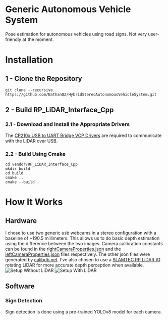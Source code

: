 # Generic Autonomous Vehicle System
Pose estimation for autonomous vehicles using road signs. Not very user-friendly at the moment.

# Installation
## 1 - Clone the Repository
```git clone --recursive https://github.com/NathanQ2/HybridStereoAutonomousVehicleSystem.git```
## 2 - Build RP_LiDAR_Interface_Cpp
### 2.1 - Download and Install the Appropriate Drivers
The [CP210x USB to UART Bridge VCP Drivers](https://www.silabs.com/developers/usb-to-uart-bridge-vcp-drivers?tab=downloads) are required to communicate with the LiDAR over USB.
### 2.2 - Build Using Cmake
```
cd vendor/RP_LiDAR_Interface_Cpp
mkdir build
cd build
cmake ..
cmake --build .
```


# How It Works
## Hardware
I chose to use two generic usb webcams in a stereo configuration with a baseline of ~190.5 millimeters. 
This allows us to do basic depth estimation using the difference between the two images.
Camera calibration constants can be found in the [rightCameraProperties.json](cameraCalib/rightCameraProperties.json) and the [leftCameraProperties.json](cameraCalib/leftCameraProperties.json) files respectively.
The other json files were generated by [calibdb.net](https://www.calibdb.net/#).
I've also chosen to use a [SLAMTEC RP LiDAR A1](https://www.slamtec.ai/product/slamtec-rplidar-a1/) rotating LiDAR for more accurate depth perception when available.
![Setup Without LiDAR](assets/Setup_No_LiDAR.JPEG)
![Setup With LiDAR](assets/Setup_With_LiDAR.JPEG)
## Software
### Sign Detection
Sign detection is done using a pre-trained YOLOv8 model for each camera.